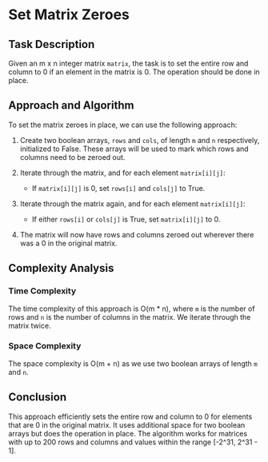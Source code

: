 # Set Matrix Zeroes

## Task Description
Given an m x n integer matrix `matrix`, the task is to set the entire row and column to 0 if an element in the matrix is 0. The operation should be done in place.

## Approach and Algorithm
To set the matrix zeroes in place, we can use the following approach:

1. Create two boolean arrays, `rows` and `cols`, of length `m` and `n` respectively, initialized to False. These arrays will be used to mark which rows and columns need to be zeroed out.

2. Iterate through the matrix, and for each element `matrix[i][j]`:
   - If `matrix[i][j]` is 0, set `rows[i]` and `cols[j]` to True.

3. Iterate through the matrix again, and for each element `matrix[i][j]`:
   - If either `rows[i]` or `cols[j]` is True, set `matrix[i][j]` to 0.

4. The matrix will now have rows and columns zeroed out wherever there was a 0 in the original matrix.

## Complexity Analysis
### Time Complexity
The time complexity of this approach is O(m * n), where `m` is the number of rows and `n` is the number of columns in the matrix. We iterate through the matrix twice.

### Space Complexity
The space complexity is O(m + n) as we use two boolean arrays of length `m` and `n`.

## Conclusion
This approach efficiently sets the entire row and column to 0 for elements that are 0 in the original matrix. It uses additional space for two boolean arrays but does the operation in place. The algorithm works for matrices with up to 200 rows and columns and values within the range [-2^31, 2^31 - 1].
